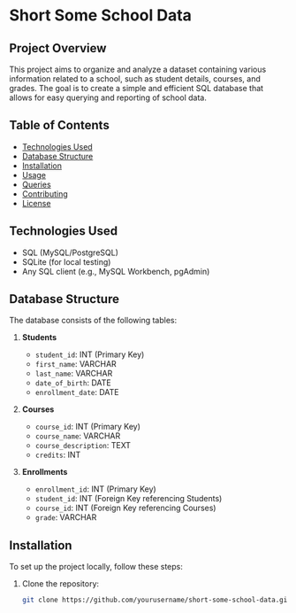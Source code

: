 # Short Some School Data

## Project Overview

This project aims to organize and analyze a dataset containing various information related to a school, such as student details, courses, and grades. The goal is to create a simple and efficient SQL database that allows for easy querying and reporting of school data.

## Table of Contents

- [Technologies Used](#technologies-used)
- [Database Structure](#database-structure)
- [Installation](#installation)
- [Usage](#usage)
- [Queries](#queries)
- [Contributing](#contributing)
- [License](#license)

## Technologies Used

- SQL (MySQL/PostgreSQL)
- SQLite (for local testing)
- Any SQL client (e.g., MySQL Workbench, pgAdmin)

## Database Structure

The database consists of the following tables:

1. **Students**
   - `student_id`: INT (Primary Key)
   - `first_name`: VARCHAR
   - `last_name`: VARCHAR
   - `date_of_birth`: DATE
   - `enrollment_date`: DATE

2. **Courses**
   - `course_id`: INT (Primary Key)
   - `course_name`: VARCHAR
   - `course_description`: TEXT
   - `credits`: INT

3. **Enrollments**
   - `enrollment_id`: INT (Primary Key)
   - `student_id`: INT (Foreign Key referencing Students)
   - `course_id`: INT (Foreign Key referencing Courses)
   - `grade`: VARCHAR

## Installation

To set up the project locally, follow these steps:

1. Clone the repository:
   ```bash
   git clone https://github.com/yourusername/short-some-school-data.git
